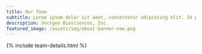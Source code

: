 ```yaml
---
title: Our Team
subtitle: Lorem ipsum dolor sit amet, consectetur adipiscing elit. Id proin curabitur sed id. Vestibulum in felis natoque mi turpis. <br><br> Diam nunc, quis vel cursus turpis ornare. Gravida eu, tellus dignissim ultrices gravida duis eros. Amet id pharetra lectus cursus nisl, tellus proin risus eu.
description: Vectgen Biosciences, Inc.
featured_image: /assets/img/about-banner-new.png
---
```

{% include team-details.html %}


<!-- featured_image: /assets/img/sections/broofoac.jpg
```components/teams/team-carousel-1.html ```
{% include components/teams/team-carousel-1.html %}

---
```components/teams/team-carousel-2.html ```
{% include components/teams/team-carousel-2.html %}

---
```components/teams/team-carousel-3.html ```
{% include components/teams/team-carousel-3.html %}

---
```components/teams/team-carousel-4.html ```
{% include components/teams/team-carousel-4.html %}

---
```components/teams/team-carousel-5.html ```
{% include components/teams/team-carousel-5.html %}
-->